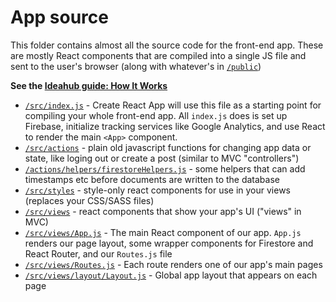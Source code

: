 # App source

This folder contains almost all the source code for the front-end app. These are mostly React components that are compiled into a single JS file and sent to the user's browser (along with whatever's in [`/public`](https://github.com/sampl/Ideahub/tree/master/public))

**See the [Ideahub guide: How It Works](http://getIdeahub.org/#how-it-works)**

- [`/src/index.js`](https://github.com/sampl/Ideahub/tree/master/src/index.js) - Create React App will use this file as a starting point for compiling your whole front-end app. All `index.js` does is set up Firebase, initialize tracking services like Google Analytics, and use React to render the main `<App>` component.
- [`/src/actions`](https://github.com/sampl/Ideahub/tree/master/src/actions) - plain old javascript functions for changing app data or state, like loging out or create a post (similar to MVC "controllers")
- [`/actions/helpers/firestoreHelpers.js`](https://github.com/sampl/Ideahub/blob/master/src/actions/helpers/firestoreHelpers.js) - some helpers that can add timestamps etc before documents are written to the database
- [`/src/styles`](https://github.com/sampl/Ideahub/tree/master/src/styles) - style-only react components for use in your views (replaces your CSS/SASS files)
- [`/src/views`](https://github.com/sampl/Ideahub/tree/master/src/views) - react components that show your app's UI ("views" in MVC)
- [`/src/views/App.js`](https://github.com/sampl/Ideahub/tree/master/src/views/App.js) - The main React component of our app. `App.js` renders our page layout, some wrapper components for Firestore and React Router, and our `Routes.js` file
- [`/src/views/Routes.js`](https://github.com/sampl/Ideahub/tree/master/src/views/Routes.js) - Each route renders one of our app's main pages
- [`/src/views/layout/Layout.js`](https://github.com/sampl/Ideahub/tree/master/src/views/layout/Layout.js) - Global app layout that appears on each page
